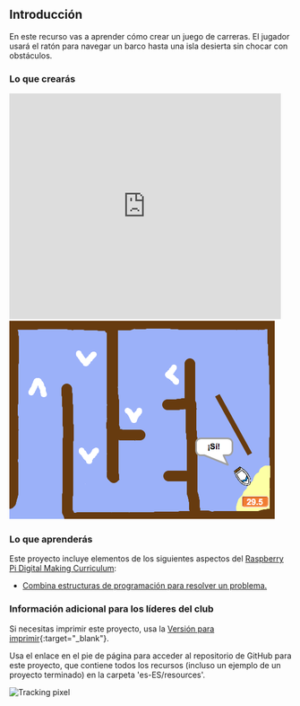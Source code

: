 ## Introducción

En este recurso vas a aprender cómo crear un juego de carreras. El jugador usará el ratón para navegar un barco hasta una isla desierta sin chocar con obstáculos.

### Lo que crearás

<div class="scratch-preview">
  <iframe allowtransparency="true" width="485" height="402" src="https://scratch.mit.edu/projects/embed/228567967/?autostart=false" frameborder="0"></iframe>
  <img src="images/boat-final.png">
</div>

### Lo que aprenderás

Este proyecto incluye elementos de los siguientes aspectos del [Raspberry Pi Digital Making Curriculum](http://rpf.io/curriculum):

+ [Combina estructuras de programación para resolver un problema.](https://www.raspberrypi.org/curriculum/programming/builder)

### Información adicional para los líderes del club

Si necesitas imprimir este proyecto, usa la [Versión para imprimir](https://projects.raspberrypi.org/es-ES/projects/boat-race/print){:target="_blank"}.

Usa el enlace en el pie de página para acceder al repositorio de GitHub para este proyecto, que contiene todos los recursos (incluso un ejemplo de un proyecto terminado) en la carpeta 'es-ES/resources'.

![Tracking pixel](https://code.org/api/hour/begin_codeclub_boatrace.png)
